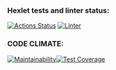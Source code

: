 ### Hexlet tests and linter status:
[![Actions Status](https://github.com/akocur/python-project-lvl3/workflows/hexlet-check/badge.svg)](https://github.com/akocur/python-project-lvl3/actions) [![Linter](https://github.com/akocur/python-project-lvl3/actions/workflows/linter.yml/badge.svg?branch=main)](https://github.com/akocur/python-project-lvl3/actions/workflows/linter.yml)

### CODE CLIMATE:
[![Maintainability](https://api.codeclimate.com/v1/badges/db50853f35014076437e/maintainability)](https://codeclimate.com/github/akocur/python-project-lvl3/maintainability)[![Test Coverage](https://api.codeclimate.com/v1/badges/db50853f35014076437e/test_coverage)](https://codeclimate.com/github/akocur/python-project-lvl3/test_coverage)